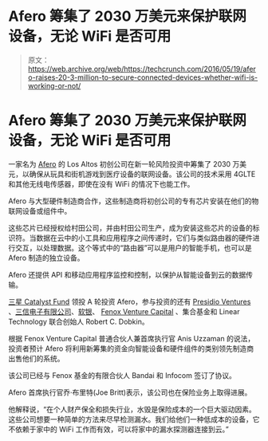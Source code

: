 # Afero 筹集了 2030 万美元来保护联网设备，无论 WiFi 是否可用

> 原文：<https://web.archive.org/web/https://techcrunch.com/2016/05/19/afero-raises-20-3-million-to-secure-connected-devices-whether-wifi-is-working-or-not/>

# Afero 筹集了 2030 万美元来保护联网设备，无论 WiFi 是否可用

一家名为 [Afero](https://web.archive.org/web/20230225063632/http://afero.io/) 的 Los Altos 初创公司在新一轮风险投资中筹集了 2030 万美元，以确保从玩具和街机游戏到医疗设备的联网设备。该公司的技术采用 4GLTE 和其他无线电传感器，即使在没有 WiFi 的情况下也能工作。

Afero 与大型硬件制造商合作，这些制造商将初创公司的专有芯片安装在他们的物联网设备或组件中。

这些芯片已经授权给村田公司，并由村田公司生产，成为安装这些芯片的设备的标识符。当数据在云中的小工具和应用程序之间传递时，它们与类似路由器的硬件进行交互，以处理数据。这个等式中的“路由器”可以是用户的智能手机，也可以是 Afero 制造的独立设备。

Afero 还提供 API 和移动应用程序监控和控制，以保护从智能设备到云的数据传输。

[三星 Catalyst Fund](https://web.archive.org/web/20230225063632/http://www.samsung.com/us/ssic/investment/) 领投 A 轮投资 Afero，参与投资的还有 [Presidio Ventures](https://web.archive.org/web/20230225063632/http://www.presidio-ventures.com/) 、[三信电子有限公司](https://web.archive.org/web/20230225063632/https://www.sanshin.co.jp/en/)、[软银](https://web.archive.org/web/20230225063632/http://www.softbank.jp/en/)、 [Fenox Venture Capital](https://web.archive.org/web/20230225063632/http://fenoxvc.com/) 、集合基金和 Linear Technology 联合创始人 Robert C. Dobkin。

根据 Fenox Venture Capital 普通合伙人兼首席执行官 Anis Uzzaman 的说法，投资者预计 Afero 将利用新筹集的资金向智能设备和硬件组件的类别领先制造商出售他们的系统。

该公司已经与 Fenox 基金的有限合伙人 Bandai 和 Infocom 签订了协议。

Afero 首席执行官乔·布里特(Joe Britt)表示，该公司也在保险业务上取得进展。

他解释说，“在个人财产保全和损失行业，水毁是保险成本的一个巨大驱动因素。这些公司想要一种简单的方法来尽早检测漏水。我们给他们一种低成本的设备，它不依赖于家中的 WiFi 工作而有效，可以将家中的漏水探测器连接到云。”
